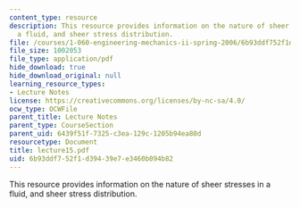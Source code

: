 ```yaml
---
content_type: resource
description: This resource provides information on the nature of sheer stresses in
  a fluid, and sheer stress distribution.
file: /courses/1-060-engineering-mechanics-ii-spring-2006/6b93ddf752f1d39439e7e3460b094b82_lecture15.pdf
file_size: 1002053
file_type: application/pdf
hide_download: true
hide_download_original: null
learning_resource_types:
- Lecture Notes
license: https://creativecommons.org/licenses/by-nc-sa/4.0/
ocw_type: OCWFile
parent_title: Lecture Notes
parent_type: CourseSection
parent_uid: 6439f51f-7325-c3ea-129c-1205b94ea80d
resourcetype: Document
title: lecture15.pdf
uid: 6b93ddf7-52f1-d394-39e7-e3460b094b82
---
```

This resource provides information on the nature of sheer stresses in a fluid, and sheer stress distribution.